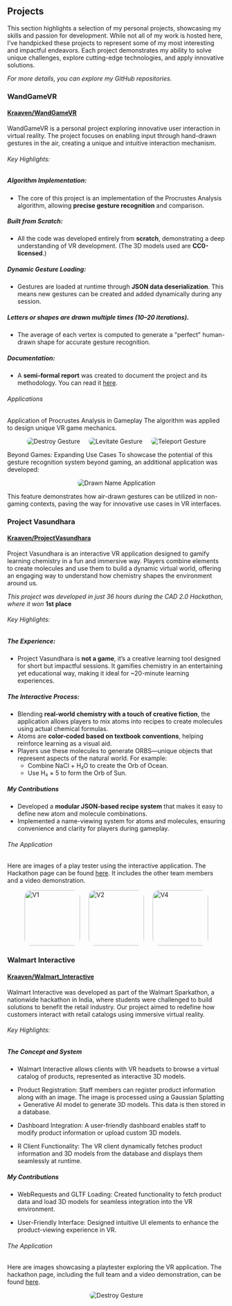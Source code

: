## Projects

This section highlights a selection of my personal projects, showcasing my skills and passion for development. While not all of my work is hosted here, I’ve handpicked these projects to represent some of my most interesting and impactful endeavors. Each project demonstrates my ability to solve unique challenges, explore cutting-edge technologies, and apply innovative solutions.

*For more details, you can explore my GitHub repositories.*

### WandGameVR
#### [Kraaven/WandGameVR](https://github.com/Kraaven/WandGameVR)

WandGameVR is a personal project exploring innovative user interaction in virtual reality. The project focuses on enabling input through hand-drawn gestures in the air, creating a unique and intuitive interaction mechanism.

###### Key Highlights:

##### Algorithm Implementation:
- The core of this project is an implementation of the Procrustes Analysis algorithm, allowing **precise gesture recognition** and comparison.

##### Built from Scratch:
- All the code was developed entirely from **scratch**, demonstrating a deep understanding of VR development. (The 3D models used are **CC0-licensed**.)

##### Dynamic Gesture Loading:
- Gestures are loaded at runtime through **JSON data deserialization**. This means new gestures can be created and added dynamically during any session.

##### Letters or shapes are drawn multiple times (10–20 iterations).
- The average of each vertex is computed to generate a "perfect" human-drawn shape for accurate gesture recognition.
##### Documentation:
- A **semi-formal report** was created to document the project and its methodology. You can read it [here](https://github.com/Kraaven/WandGameVR/blob/main/report.pdf).

###### Applications

Application of Procrustes Analysis in Gameplay
The algorithm was applied to design unique VR game mechanics.

<div class="Image_Container"> <img src="/Destroy.gif" alt="Destroy Gesture" class="img_display"> <img src="/Levitate.gif" alt="Levitate Gesture" class="img_display"> <img src="/Teleport.gif" alt="Teleport Gesture" class="img_display"> </div>

Beyond Games: Expanding Use Cases
To showcase the potential of this gesture recognition system beyond gaming, an additional application was developed:

<div class="Image_Container"> <img src="/DrawnName.gif" alt="Drawn Name Application" class="img_display"> </div>

This feature demonstrates how air-drawn gestures can be utilized in non-gaming contexts, paving the way for innovative use cases in VR interfaces.


### Project Vasundhara
#### [Kraaven/ProjectVasundhara](https://github.com/Kraaven/ProjectVasundhara)

Project Vasundhara is an interactive VR application designed to gamify learning chemistry in a fun and immersive way. Players combine elements to create molecules and use them to build a dynamic virtual world, offering an engaging way to understand how chemistry shapes the environment around us.

*This project was developed in just 36 hours during the CAD 2.0 Hackathon, where it won* **1st place**

###### Key Highlights:

##### The Experience:
- Project Vasundhara is **not a game**, it’s a creative learning tool designed for short but impactful sessions. It gamifies chemistry in an entertaining yet educational way, making it ideal for ~20-minute learning experiences.

##### The Interactive Process:
- Blending **real-world chemistry with a touch of creative fiction**, the application allows players to mix atoms into recipes to create molecules using actual chemical formulas.
- Atoms are **color-coded based on textbook conventions**, helping reinforce learning as a visual aid.
- Players use these molecules to generate ORBS—unique objects that represent aspects of the natural world. For example:
    - Combine NaCl + H₂O to create the Orb of Ocean.
    - Use H₂ × 5 to form the Orb of Sun.

##### My Contributions
- Developed a **modular JSON-based recipe system** that makes it easy to define new atom and molecule combinations.
- Implemented a name-viewing system for atoms and molecules, ensuring convenience and clarity for players during gameplay.


###### The Application

Here are images of a play tester using the interactive application. The Hackathon page can be found [here](https://devfolio.co/projects/project-vasundhara-cb2e). It includes the other team members and a video demonstration.

<div class="Image_Container"> 
  <img src="/Vasun1.webp" alt="V1" style="height: 128px; border-radius: 15px"> 
  <img src="/Vasun2.webp" alt="V2" style="height: 128px; border-radius: 15px"> 
  <img src="/Vasun4.webp" alt="V4" style="height: 128px; border-radius: 15px">
</div>


### Walmart Interactive
#### [Kraaven/Walmart_Interactive](https://github.com/Kraaven/Walmart_Interactive)

Walmart Interactive was developed as part of the Walmart Sparkathon, a nationwide hackathon in India, where students were challenged to build solutions to benefit the retail industry. Our project aimed to redefine how customers interact with retail catalogs using immersive virtual reality.

###### Key Highlights:

##### The Concept and System
- Walmart Interactive allows clients with VR headsets to browse a virtual catalog of products, represented as interactive 3D models.

- Product Registration: Staff members can register product information along with an image. The image is processed using a Gaussian Splatting + Generative AI model to generate 3D models. This data is then stored in a database.

- Dashboard Integration: A user-friendly dashboard enables staff to modify product information or upload custom 3D models.

- R Client Functionality: The VR client dynamically fetches product information and 3D models from the database and displays them seamlessly at runtime.

##### My Contributions

- WebRequests and GLTF Loading: Created functionality to fetch product data and load 3D models for seamless integration into the VR environment.

- User-Friendly Interface: Designed intuitive UI elements to enhance the product-viewing experience in VR.

###### The Application

Here are images showcasing a playtester exploring the VR application. The hackathon page, including the full team and a video demonstration, can be found [here](https://www.youtube.com/watch?v=CfgoMGB-Bxc).

<div class="Image_Container"> 
<img src="/Walmart.gif" alt="Destroy Gesture" class="img_display"> 
</div>
 


<style lang="css">
.Image_Container {
    display: flex; /* Ensures flexbox layout */
    flex-direction: row; /* Aligns items in a row (horizontal layout) */
    align-items: center; /* Centers items vertically */
    justify-content: center; /* Centers items horizontally */
    gap: 20px; /* Adds spacing between items */
    width: 100%; /* Ensures the container spans the full width */
    margin: 0 auto; /* Centers the container itself if needed */
}

.img_display {
    border-radius: 15px; /* Adds rounded corners */
    max-width: 100%; /* Ensures images don’t exceed the container width */
    height: auto; /* Maintains aspect ratio */
}
</style>


